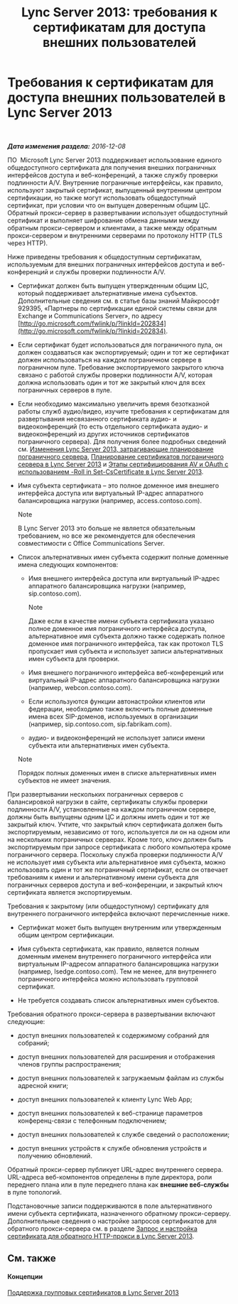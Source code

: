 ﻿---
title: 'Lync Server 2013: требования к сертификатам для доступа внешних пользователей'
TOCTitle: Требования к сертификатам для доступа внешних пользователей
ms:assetid: d45b6b10-556f-4b10-b1a7-fb0d0a64a498
ms:mtpsurl: https://technet.microsoft.com/ru-ru/library/Gg398920(v=OCS.15)
ms:contentKeyID: 49311282
ms.date: 12/10/2016
mtps_version: v=OCS.15
ms.translationtype: HT
---

# Требования к сертификатам для доступа внешних пользователей в Lync Server 2013

 

_**Дата изменения раздела:** 2016-12-08_

ПО  Microsoft Lync Server 2013 поддерживает использование единого общедоступного сертификата для получения внешних пограничных интерфейсов доступа и веб-конференций, а также службу проверки подлинности A/V. Внутренние пограничные интерфейсы, как правило, используют закрытый сертификат, выпущенный внутренним центром сертификации, но также могут использовать общедоступный сертификат, при условии что он выпущен доверенным общим ЦС. Обратный прокси-сервер в развертывании использует общедоступный сертификат и выполняет шифрование обмена данными между обратным прокси-сервером и клиентами, а также между обратным прокси-сервером и внутренними серверами по протоколу HTTP (TLS через HTTP).

Ниже приведены требования к общедоступным сертификатам, используемым для внешних пограничных интерфейсов доступа и веб-конференций и службы проверки подлинности A/V.

  - Сертификат должен быть выпущен утвержденным общим ЦС, который поддерживает альтернативные имена субъектов. Дополнительные сведения см. в статье базы знаний Майкрософт 929395, «Партнеры по сертификации единой системы связи для Exchange и Communications Server», по адресу [http://go.microsoft.com/fwlink/p/?linkId=202834](http://go.microsoft.com/fwlink/p/?linkid=202834).

  - Если сертификат будет использоваться для пограничного пула, он должен создаваться как экспортируемый; один и тот же сертификат должен использоваться на каждом пограничном сервере в пограничном пуле. Требование экспортируемого закрытого ключа связано с работой службы проверки подлинности A/V, которая должна использовать один и тот же закрытый ключ для всех пограничных серверов в пуле.

  - Если необходимо максимально увеличить время безотказной работы служб аудио/видео, изучите требования к сертификатам для развертывания несвязанного сертификата аудио- и видеоконференций (то есть отдельного сертификата аудио- и видеоконференций из других источников сертификатов пограничного сервера). Для получения более подробных сведений см. [Изменения Lync Server 2013, затрагивающие планирование пограничного сервера](lync-server-2013-changes-in-lync-server-that-affect-edge-server-planning.md), [Планирование сертификатов пограничного сервера в Lync Server 2013](lync-server-2013-plan-for-edge-server-certificates.md) и [Этапы сертифицирования AV и OAuth с использованием -Roll in Set-CsCertificate в Lync Server 2013](lync-server-2013-staging-av-and-oauth-certificates-using-roll-in-https://docs.microsoft.com/en-us/powershell/module/skype/Set-CsCertificate).

  - Имя субъекта сертификата – это полное доменное имя внешнего интерфейса доступа или виртуальный IP-адрес аппаратного балансировщика нагрузки (например, access.contoso.com).
    
    > [!NOTE]  
    > В Lync Server 2013 это больше не является обязательным требованием, но все же рекомендуется для обеспечения совместимости с Office Communications Server.

  - Список альтернативных имен субъекта содержит полные доменные имена следующих компонентов:
    
      - Имя внешнего интерфейса доступа или виртуальный IP-адрес аппаратного балансировщика нагрузки (например, sip.contoso.com).
        
        > [!NOTE]  
        > Даже если в качестве имени субъекта сертификата указано полное доменное имя пограничного интерфейса доступа, альтернативное имя субъекта должно также содержать полное доменное имя пограничного интерфейса, так как протокол TLS пропускает имя субъекта и использует записи альтернативных имен субъекта для проверки.    
      - Имя внешнего пограничного интерфейса веб-конференций или виртуальный IP-адрес аппаратного балансировщика нагрузки (например, webcon.contoso.com).
    
      - Если используются функции автонастройки клиентов или федерации, необходимо также включить полные доменные имена всех SIP-доменов, используемых в организации (например, sip.contoso.com, sip.fabrikam.com).
    
      - аудио- и видеоконференций не использует записи имени субъекта или альтернативных имен субъекта.
    
    > [!NOTE]  
    > Порядок полных доменных имен в списке альтернативных имен субъектов не имеет значения.

При развертывании нескольких пограничных серверов с балансировкой нагрузки в сайте, сертификаты службы проверки подлинности A/V, установленные на каждом пограничном сервере, должны быть выпущены одним ЦС и должны иметь один и тот же закрытый ключ. Учтите, что закрытый ключ сертификата должен быть экспортируемым, независимо от того, используется ли он на одном или на нескольких пограничных серверах. Кроме того, ключ должен быть экспортируемым при запросе сертификата с любого компьютера кроме пограничного сервера. Поскольку служба проверки подлинности A/V не использует имя субъекта или альтернативное имя субъекта, можно использовать один и тот же пограничный сертификат, если он отвечает требованиям к имени и альтернативному имени субъекта для пограничных серверов доступа и веб-конференции, и закрытый ключ сертификата является экспортируемым.

Требования к закрытому (или общедоступному) сертификату для внутреннего пограничного интерфейса включают перечисленные ниже.

  - Сертификат может быть выпущен внутренним или утвержденным общим центром сертификации.

  - Имя субъекта сертификата, как правило, является полным доменным именем внутреннего пограничного интерфейса или виртуальным IP-адресом аппаратного балансировщика нагрузки (например, lsedge.contoso.com). Тем не менее, для внутреннего пограничного интерфейса можно использовать групповой сертификат.

  - Не требуется создавать список альтернативных имен субъектов.

Требования обратного прокси-сервера в развертывании включают следующие:

  - доступ внешних пользователей к содержимому собраний для собраний;

  - доступ внешних пользователей для расширения и отображения членов группы распространения;

  - доступ внешних пользователей к загружаемым файлам из службы адресной книги;

  - доступ внешних пользователей к клиенту Lync Web App;

  - доступ внешних пользователей к веб-странице параметров конференц-связи с телефонным подключением;

  - доступ внешних пользователей к службе сведений о расположении;

  - доступ внешних устройств к службе обновления устройств и получению обновлений.

Обратный прокси-сервер публикует URL-адрес внутреннего сервера. URL-адреса веб-компонентов определены в пуле директора, роли переднего плана или в пуле переднего плана как **внешние веб-службы** в пуле топологий.

Подстановочные записи поддерживаются в поле альтернативного имени субъекта сертификата, назначенного обратному прокси-серверу. Дополнительные сведения о настройке запросов сертификатов для обратного прокси-сервера см. в разделе [Запрос и настройка сертификата для обратного HTTP-прокси в Lync Server 2013](lync-server-2013-request-and-configure-a-certificate-for-your-reverse-http-proxy.md).

## См. также

#### Концепции

[Поддержка групповых сертификатов в Lync Server 2013](lync-server-2013-wildcard-certificate-support.md)

